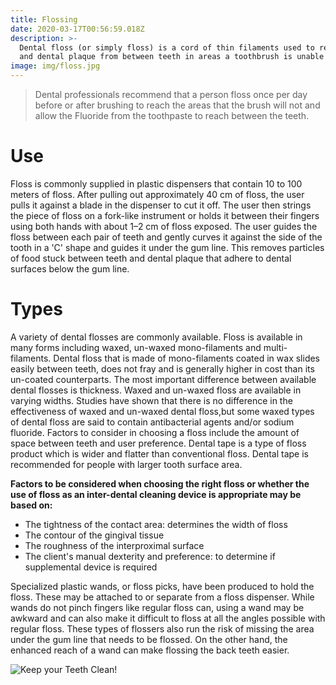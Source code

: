 ```yaml
---
title: Flossing
date: 2020-03-17T00:56:59.018Z
description: >-
  Dental floss (or simply floss) is a cord of thin filaments used to remove food
  and dental plaque from between teeth in areas a toothbrush is unable to reach.
image: img/floss.jpg
---
```

> Dental professionals recommend that a person floss once per day before or after brushing to reach the areas that the brush will not and allow the Fluoride from the toothpaste to reach between the teeth.

# Use

Floss is commonly supplied in plastic dispensers that contain 10 to 100 meters of floss. After pulling out approximately 40 cm of floss, the user pulls it against a blade in the dispenser to cut it off. The user then strings the piece of floss on a fork-like instrument or holds it between their fingers using both hands with about 1–2 cm of floss exposed. The user guides the floss between each pair of teeth and gently curves it against the side of the tooth in a 'C' shape and guides it under the gum line. This removes particles of food stuck between teeth and dental plaque that adhere to dental surfaces below the gum line.

# Types

A variety of dental flosses are commonly available. Floss is available in many forms including waxed, un-waxed mono-filaments and multi-filaments. Dental floss that is made of mono-filaments coated in wax slides easily between teeth, does not fray and is generally higher in cost than its un-coated counterparts. The most important difference between available dental flosses is thickness. Waxed and un-waxed floss are available in varying widths. Studies have shown that there is no difference in the effectiveness of waxed and un-waxed dental floss,but some waxed types of dental floss are said to contain antibacterial agents and/or sodium fluoride. Factors to consider in choosing a floss include the amount of space between teeth and user preference. Dental tape is a type of floss product which is wider and flatter than conventional floss. Dental tape is recommended for people with larger tooth surface area.

**Factors to be considered when choosing the right floss or whether the use of floss as an inter-dental cleaning device is appropriate may be based on:**

* The tightness of the contact area: determines the width of floss
* The contour of the gingival tissue
* The roughness of the interproximal surface
* The client's manual dexterity and preference: to determine if supplemental device is required

Specialized plastic wands, or floss picks, have been produced to hold the floss. These may be attached to or separate from a floss dispenser. While wands do not pinch fingers like regular floss can, using a wand may be awkward and can also make it difficult to floss at all the angles possible with regular floss. These types of flossers also run the risk of missing the area under the gum line that needs to be flossed. On the other hand, the enhanced reach of a wand can make flossing the back teeth easier.

![Keep your Teeth Clean!](img/library-of-congress-7qyts-1kuia-unsplash.jpg "Keep your Teeth Clean!")